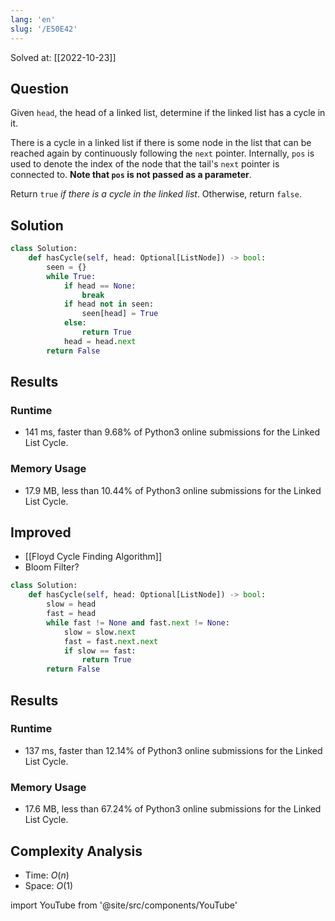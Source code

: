 ```yaml
---
lang: 'en'
slug: '/E50E42'
---
```


Solved at: [[2022-10-23]]

## Question

Given `head`, the head of a linked list, determine if the linked list has a cycle in it.

There is a cycle in a linked list if there is some node in the list that can be reached again by continuously following the `next` pointer. Internally, `pos` is used to denote the index of the node that the tail's `next` pointer is connected to. **Note that `pos` is not passed as a parameter**.

Return `true` *if there is a cycle in the linked list*. Otherwise, return `false`.

## Solution

```python
class Solution:
    def hasCycle(self, head: Optional[ListNode]) -> bool:
        seen = {}
        while True:
            if head == None:
                break
            if head not in seen:
                seen[head] = True
            else:
                return True
            head = head.next
        return False
```

## Results

### Runtime

- 141 ms, faster than 9.68% of Python3 online submissions for the Linked List Cycle.

### Memory Usage

- 17.9 MB, less than 10.44% of Python3 online submissions for the Linked List Cycle.

## Improved

- [[Floyd Cycle Finding Algorithm]]
- Bloom Filter?

```python
class Solution:
    def hasCycle(self, head: Optional[ListNode]) -> bool:
        slow = head
        fast = head
        while fast != None and fast.next != None:
            slow = slow.next
            fast = fast.next.next
            if slow == fast:
                return True
        return False
```

## Results

### Runtime

- 137 ms, faster than 12.14% of Python3 online submissions for the Linked List Cycle.

### Memory Usage

- 17.6 MB, less than 67.24% of Python3 online submissions for the Linked List Cycle.

## Complexity Analysis

- Time: $O(n)$
- Space: $O(1)$

import YouTube from '@site/src/components/YouTube'

<YouTube id="pKO9UjSeLew"/>
